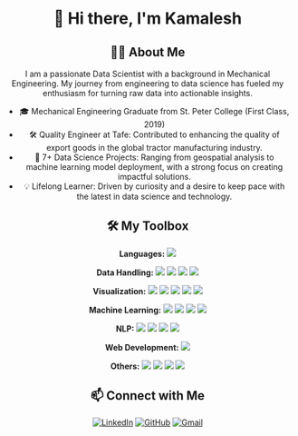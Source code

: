 <!-- Introduction -->
<h1 align="center">👋 Hi there, I'm Kamalesh</h1>

<!-- About Me Section -->
<h2 align="center">🧑‍💻 About Me</h2>

<p align="center">I am a passionate Data Scientist with a background in Mechanical Engineering. My journey from engineering to data science has fueled my enthusiasm for turning raw data into actionable insights.</p>

<ul align="center">
  <li>🎓 Mechanical Engineering Graduate from St. Peter College (First Class, 2019)</li>
  <li>🛠️ Quality Engineer at Tafe: Contributed to enhancing the quality of export goods in the global tractor manufacturing industry.</li>
  <li>🚀 7+ Data Science Projects: Ranging from geospatial analysis to machine learning model deployment, with a strong focus on creating impactful solutions.</li>
  <li>💡 Lifelong Learner: Driven by curiosity and a desire to keep pace with the latest in data science and technology.</li>
</ul>

<!-- My Toolbox Section -->
<h2 align="center">🛠️ My Toolbox</h2>

<p align="center">
  <strong>Languages:</strong>  
  <img src="https://img.shields.io/badge/-Python-3776AB?style=flat&logo=python&logoColor=white">
</p>

<p align="center">
  <strong>Data Handling:</strong>  
  <img src="https://img.shields.io/badge/-Numpy-013243?style=flat&logo=numpy&logoColor=white">
  <img src="https://img.shields.io/badge/-MySQL-4479A1?style=flat&logo=mysql&logoColor=white">
  <img src="https://img.shields.io/badge/-MongoDB-47A248?style=flat&logo=mongodb&logoColor=white">
  <img src="https://img.shields.io/badge/-Pandas-150458?style=flat&logo=pandas&logoColor=white">
</p>

<p align="center">
  <strong>Visualization:</strong>  
  <img src="https://img.shields.io/badge/-Matplotlib-11557C?style=flat&logo=plotly&logoColor=white">
  <img src="https://img.shields.io/badge/-Seaborn-3776AB?style=flat&logo=seaborn&logoColor=white">
  <img src="https://img.shields.io/badge/-Plotly-3F4F75?style=flat&logo=plotly&logoColor=white">
  <img src="https://img.shields.io/badge/-Tableau-E97627?style=flat&logo=tableau&logoColor=white">
  <img src="https://img.shields.io/badge/-Power_BI-F2C811?style=flat&logo=powerbi&logoColor=black">
</p>

<p align="center">
  <strong>Machine Learning:</strong>  
  <img src="https://img.shields.io/badge/-Sklearn-F7931E?style=flat&logo=scikit-learn&logoColor=white">
  <img src="https://img.shields.io/badge/-Decision_Trees-4CAF50?style=flat&logo=scikit-learn&logoColor=white">
  <img src="https://img.shields.io/badge/-Regression-2196F3?style=flat&logo=scikit-learn&logoColor=white">
  <img src="https://img.shields.io/badge/-Classification-FF5722?style=flat&logo=scikit-learn&logoColor=white">
</p>

<p align="center">
  <strong>NLP:</strong>  
  <img src="https://img.shields.io/badge/-Bag_of_Words-9C27B0?style=flat&logo=data&logoColor=white">
  <img src="https://img.shields.io/badge/-NLTK-4CAF50?style=flat&logo=nltk&logoColor=white">
  <img src="https://img.shields.io/badge/-TFIDFVectorizer-FF5722?style=flat&logo=data&logoColor=white">
  <img src="https://img.shields.io/badge/-CountVectorizer-FF5722?style=flat&logo=data&logoColor=white">
</p>

<p align="center">
  <strong>Web Development:</strong>  
  <img src="https://img.shields.io/badge/-Streamlit-FF4B4B?style=flat&logo=streamlit&logoColor=white">
</p>

<p align="center">
  <strong>Others:</strong>  
  <img src="https://img.shields.io/badge/-Jupyter_Notebook-F37626?style=flat&logo=jupyter&logoColor=white">
  <img src="https://img.shields.io/badge/-ETL-FF9800?style=flat&logo=data&logoColor=white">
  <img src="https://img.shields.io/badge/-Data_Analysis-00BCD4?style=flat&logo=data&logoColor=white">
  <img src="https://img.shields.io/badge/-Data_Preprocessing-9C27B0?style=flat&logo=data&logoColor=white">
</p>

<!-- Contact Me Section -->
<h2 align="center">📫 Connect with Me</h2>

<p align="center">
  <a href="https://www.linkedin.com/in/g-kamaleashwar-28a2802ba"><img alt="LinkedIn" title="Kamalesh LinkedIn" src="https://img.shields.io/badge/LinkedIn-0077B5?style=for-the-badge&logo=linkedin&logoColor=white"></a>
  <a href="https://github.com/kamalesh"><img alt="GitHub" title="Kamalesh GitHub" src="https://img.shields.io/badge/GitHub-100000?style=for-the-badge&logo=github&logoColor=white"></a>
  <a href="mailto:mein.cat22@gmail.com"><img alt="Gmail" title="Kamalesh Gmail" src="https://img.shields.io/badge/Gmail-D14836?style=for-the-badge&logo=gmail&logoColor=white"></a>
</p>
